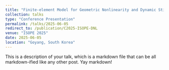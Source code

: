```yaml
---
title: "Finite-element Model for Geometric Nonlinearity and Dynamic Stiffness of Synthetic Mooring Lines"
collection: talks
type: "Conference Presentation"
permalink: /talks/2025-06-05
redirect_to: /publication/C2025-ISOPE-DNL
venue: "ISOPE 2025"
date: 2025-06-05
location: "Goyang, South Korea"
---
```


This is a description of your talk, which is a markdown file that can be all markdown-ified like any other post. Yay markdown!
